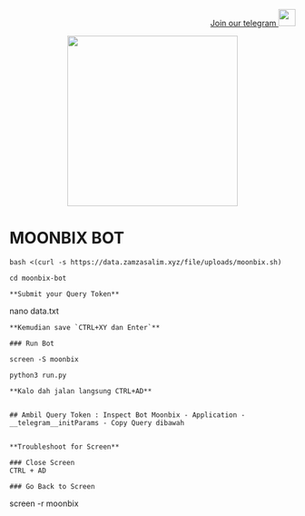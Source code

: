 <p style="font-size:14px" align="right">
<a href="https://t.me/airdropasc" target="_blank">Join our telegram <img src="https://user-images.githubusercontent.com/50621007/183283867-56b4d69f-bc6e-4939-b00a-72aa019d1aea.png" width="30"/></a>
</p>

<p align="center">
  <img height="300" height="auto" src="https://user-images.githubusercontent.com/109174478/209359981-dc19b4bf-854d-4a2a-b803-2547a7fa43f2.jpg">
</p>

# MOONBIX BOT
```
bash <(curl -s https://data.zamzasalim.xyz/file/uploads/moonbix.sh)
```
```
cd moonbix-bot
```
```
**Submit your Query Token**
```
nano data.txt
```
**Kemudian save `CTRL+XY dan Enter`**

### Run Bot
```
```
screen -S moonbix
```
```
python3 run.py
```
```
**Kalo dah jalan langsung CTRL+AD**


## Ambil Query Token : Inspect Bot Moonbix - Application - __telegram__initParams - Copy Query dibawah


**Troubleshoot for Screen**

### Close Screen 
CTRL + AD

### Go Back to Screen

```
screen -r moonbix
```
